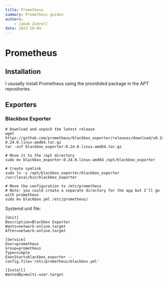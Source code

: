 ```yaml
---
title: Prometheus
summary: Prometheus guides
authors:
    - Jakob Zudrell
date: 2023-10-09
---
```

# Prometheus
## Installation
I ususally install Prometheus using the providided package in the APT repositories.

## Exporters
### Blackbox Exporter
```
# Download and unpack the latest release
wget https://github.com/prometheus/blackbox_exporter/releases/download/v0.24.0/blackbox_exporter-0.24.0.linux-amd64.tar.gz
tar -xvf blackbox_exporter-0.24.0.linux-amd64.tar.gz

# Move it to the /opt directory
sudo mv blackbox_exporter-0.24.0.linux-amd64 /opt/blackbox_exporter

# Create symlink
sudo ln -s /opt/blackbox_exporter/blackbox_exporter /usr/local/bin/blackbox_exporter

# Move the configuration to /etc/prometheus
# Note: you could create a separate directory for the app but I'll go with prometheus
sudo mv blackbox.yml /etc/prometheus/
```

Systemd unit file:
```
[Unit]
Description=Blackbox Exporter
Wants=network-online.target
After=network-online.target

[Service]
User=prometheus
Group=prometheus
Type=simple
ExecStart=blackbox_exporter --config.file='/etc/prometheus/blackbox.yml'

[Install]
WantedBy=multi-user.target
```
